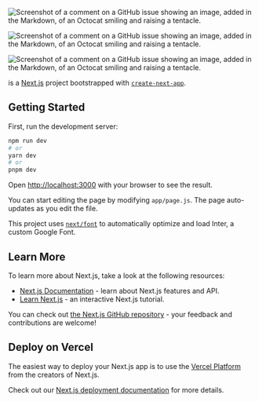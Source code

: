 ![Screenshot of a comment on a GitHub issue showing an image, added in the Markdown, of an Octocat smiling and raising a tentacle.](https://github.com/angelicahg/React-Next.js-shop-admin/assets/87252525/a7d00541-dfef-4dfe-acea-030cad5e7209)

![Screenshot of a comment on a GitHub issue showing an image, added in the Markdown, of an Octocat smiling and raising a tentacle.](https://github.com/angelicahg/React-Next.js-shop-admin/assets/87252525/f63c9fcf-4777-4705-ad36-6091ff439864)

![Screenshot of a comment on a GitHub issue showing an image, added in the Markdown, of an Octocat smiling and raising a tentacle.](https://github.com/angelicahg/React-Next.js-shop-admin/assets/87252525/10b887ba-13b2-444b-8994-f9dc7d899135)

is a [Next.js](https://nextjs.org/) project bootstrapped with [`create-next-app`](https://github.com/vercel/next.js/tree/canary/packages/create-next-app).


## Getting Started

First, run the development server:

```bash
npm run dev
# or
yarn dev
# or
pnpm dev
```

Open [http://localhost:3000](http://localhost:3000) with your browser to see the result.

You can start editing the page by modifying `app/page.js`. The page auto-updates as you edit the file.

This project uses [`next/font`](https://nextjs.org/docs/basic-features/font-optimization) to automatically optimize and load Inter, a custom Google Font.

## Learn More

To learn more about Next.js, take a look at the following resources:

- [Next.js Documentation](https://nextjs.org/docs) - learn about Next.js features and API.
- [Learn Next.js](https://nextjs.org/learn) - an interactive Next.js tutorial.

You can check out [the Next.js GitHub repository](https://github.com/vercel/next.js/) - your feedback and contributions are welcome!

## Deploy on Vercel

The easiest way to deploy your Next.js app is to use the [Vercel Platform](https://vercel.com/new?utm_medium=default-template&filter=next.js&utm_source=create-next-app&utm_campaign=create-next-app-readme) from the creators of Next.js.

Check out our [Next.js deployment documentation](https://nextjs.org/docs/deployment) for more details.
